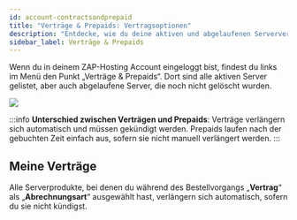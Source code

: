 ```yaml
---
id: account-contractsandprepaid
title: "Verträge & Prepaids: Vertragsoptionen"
description: "Entdecke, wie du deine aktiven und abgelaufenen Serververträge und Prepaids bei ZAP-Hosting effektiv verwaltest → Jetzt mehr erfahren"
sidebar_label: Verträge & Prepaids
---
```


Wenn du in deinem ZAP-Hosting Account eingeloggt bist, findest du links im Menü den Punkt „Verträge & Prepaids“. Dort sind alle aktiven Server gelistet, aber auch abgelaufene Server, die noch nicht gelöscht wurden.

![](https://screensaver01.zap-hosting.com/index.php/s/9PaDjs6wmpwHnXw/preview)

:::info
**Unterschied zwischen Verträgen und Prepaids**: Verträge verlängern sich automatisch und müssen gekündigt werden. Prepaids laufen nach der gebuchten Zeit einfach aus, sofern sie nicht manuell verlängert werden.
:::


## Meine Verträge
Alle Serverprodukte, bei denen du während des Bestellvorgangs „**Vertrag**“ als „**Abrechnungsart**“ ausgewählt hast, verlängern sich automatisch, sofern du sie nicht kündigst.